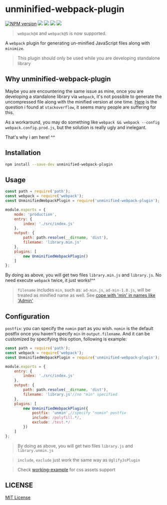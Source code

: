 unminified-webpack-plugin
=======================

[![NPM version][npm-image]][npm-url]
![][travis-url]
![][david-url]
![][dt-url]
![][license-url]

> `webpack@4` and `webpack@5` is now supported.


A `webpack` plugin for generating un-minified JavaScript files along with `minimize`.

>This plugin should only be used while you are developing standalone library

## Why unminified-webpack-plugin ##

Maybe you are encountering the same issue as mine, once you are developing a standalone library via `webpack`, it's not possible to generate the uncompressed file along with the minified version at one time. [Here](http://stackoverflow.com/questions/25956937/how-to-build-minified-and-uncompressed-bundle-with-webpack) is the question i found at `stackoverflow`, it seems many people are suffering for this.

As a workaround, you may do something like `webpack && webpack --config webpack.config.prod.js`, but the solution is really ugly and inelegant.

That's why i am here! ^^

## Installation ##

```bash
npm install --save-dev unminified-webpack-plugin
```

## Usage ##

```javascript
const path = require('path');
const webpack = require('webpack');
const UnminifiedWebpackPlugin = require('unminified-webpack-plugin');

module.exports = {
    mode: 'production',
    entry: {
        index: './src/index.js'
    },
    output: {
        path: path.resolve(__dirname, 'dist'),
        filename: 'library.min.js'
    },
    plugins: [
        new UnminifiedWebpackPlugin()
    ]
};
```

By doing as above, you will get two files `library.min.js` and `library.js`. No need execute `webpack` twice, it just works!^^

>`filename` includes `min`, such as: `ad-min.js`, `ad-min-1.0.js`, will be treated as minified name as well. See [cope with 'min' in names like 'Admin'](https://github.com/leftstick/unminified-webpack-plugin/pull/8)

## Configuration ##

`postfix`: you can specify the `nomin` part as you wish. `nomin` is the default postfix once you haven't specify `min` in `output.filename`. And it can be customized by specifying this option, following is example:

```javascript
const path = require('path');
const webpack = require('webpack');
const UnminifiedWebpackPlugin = require('unminified-webpack-plugin');

module.exports = {
    entry: {
        index: './src/index.js'
    },
    output: {
        path: path.resolve(__dirname, 'dist'),
        filename: 'library.js'//no "min" specified
    },
    plugins: [
        new UnminifiedWebpackPlugin({
            postfix: 'unmin',//specify "nomin" postfix
            include: /polyfill.*/,
            exclude: /test.*/
        })
    ]
};
```

>By doing as above, you will get two files `library.js` and `library.unmin.js`

>`include`, `exclude` just work the same way as `UglifyJsPlugin`

>Check [working-example](https://github.com/leftstick/unminified-webpack-plugin/blob/master/example/css-pack/README.md) for css assets support

## LICENSE ##

[MIT License](https://raw.githubusercontent.com/leftstick/unminified-webpack-plugin/master/LICENSE)


[npm-url]: https://npmjs.org/package/unminified-webpack-plugin
[npm-image]: https://badge.fury.io/js/unminified-webpack-plugin.png
[travis-url]:https://api.travis-ci.org/leftstick/unminified-webpack-plugin.svg?branch=master
[david-url]: https://david-dm.org/leftstick/unminified-webpack-plugin.png
[dt-url]:https://img.shields.io/npm/dt/unminified-webpack-plugin.svg
[license-url]:https://img.shields.io/npm/l/unminified-webpack-plugin.svg
